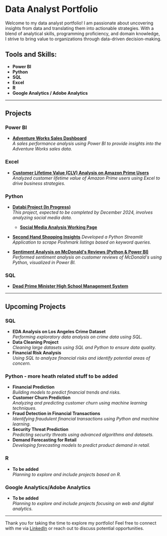 # Data Analyst Portfolio

Welcome to my data analyst portfolio! I am passionate about uncovering insights from data and translating them into actionable strategies. With a blend of analytical skills, programming proficiency, and domain knowledge, I strive to bring value to organizations through data-driven decision-making.

## Tools and Skills:
- **Power BI**  
- **Python**  
- **SQL**  
- **Excel**  
- **R**  
- **Google Analytics / Adobe Analytics**

---

## Projects

### Power BI
- **[Adventure Works Sales Dashboard](https://github.com/daniellaakpoguma/Data-Analsyt-Portfolio/tree/main/Adventure%20Works%20Sales%20Dashboard)**  
  _A sales performance analysis using Power BI to provide insights into the Adventure Works sales data._
  
### Excel
- **[Customer Lifetime Value (CLV) Analysis on Amazon Prime Users](https://github.com/daniellaakpoguma/Data-Analsyt-Portfolio/tree/main/CLV%20Analysis%20On%20Amazon%20Prime%20Users)**  
  _Analyzed customer lifetime value of Amazon Prime users using Excel to drive business strategies._

### Python
- **[Databi Project (In Progress)](https://databi.io/)**  
  _This project, expected to be completed by December 2024, involves analyzing social media data._  
  - **[Social Media Analysis Working Page](http://104.218.51.209:8011/Yelp_Dashboard)**
    
- **[Second Hand Shopping Insights](https://github.com/daniellaakpoguma/Data-Analsyt-Portfolio/tree/main/Second%20Hand%20Shopping%20Insights)**
  _Developed a Python Streamlit Application to scrape Poshmark listings based on keyword queries._

- **[Sentiment Analysis on McDonald's Reviews (Python & Power BI)](https://github.com/daniellaakpoguma/Data-Analsyt-Portfolio/tree/main/McDonald's%20Review%20Analysis)**  
  _Performed sentiment analysis on customer reviews of McDonald's using Python, visualized in Power BI._
 
### SQL
- **[Dead Prime Minister High School Management System](https://github.com/daniellaakpoguma/Data-Analsyt-Portfolio/tree/main/Dead%20Prime%20Minister%20High%20School)**

---

## Upcoming Projects

### SQL
- **EDA Analysis on Los Angeles Crime Dataset**  
  _Performing exploratory data analysis on crime data using SQL._
- **Data Cleaning Project**  
  _Cleaning large datasets using SQL and Python to ensure data quality._
- **Financial Risk Analysis**  
  _Using SQL to analyze financial risks and identify potential areas of concern._

### Python - more heath related stuff to be added 
- **Financial Prediction**  
  _Building models to predict financial trends and risks._
- **Customer Churn Prediction**  
  _Analyzing and predicting customer churn using machine learning techniques._
- **Fraud Detection in Financial Transactions**  
  _Identifying fraudulent financial transactions using Python and machine learning._
- **Security Threat Prediction**  
  _Predicting security threats using advanced algorithms and datasets._
- **Demand Forecasting for Retail**  
  _Developing forecasting models to predict product demand in retail._

### R
- **To be added**  
  _Planning to explore and include projects based on R._

### Google Analytics/Adobe Analytics
- **To be added**  
  _Planning to explore and include projects focusing on web and digital analytics._

---

Thank you for taking the time to explore my portfolio! Feel free to connect with me via [LinkedIn](https://www.linkedin.com/in/daniella-akpoguma-943b69238/) or reach out to discuss potential opportunities.
